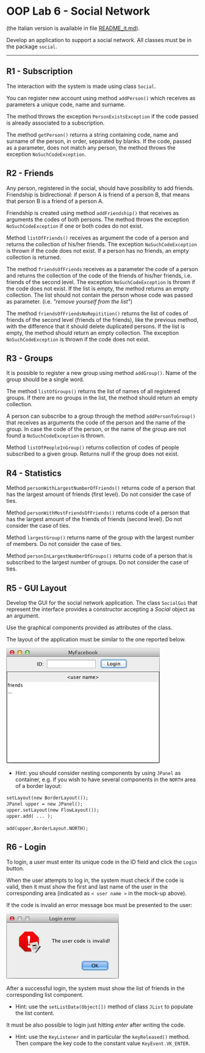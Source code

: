 OOP Lab 6 - Social Network
==============

(the Italian version is available in file [README_it.md](README_it.md)).


Develop an application to support a social network. All classes must be
in the package `social`.

------------------------------------------------------------------------

R1 - Subscription
-----------------

The interaction with the system is made using class `Social`.

You can register new account using method `addPerson()` which receives
as parameters a unique code, name and surname.

The method throws the exception `PersonExistsException` if the code
passed is already associated to a subscription.

The method `getPerson()` returns a string containing code, name and
surname of the person, in order, separated by blanks. If the code,
passed as a parameter, does not match any person, the method throws the
exception `NoSuchCodeException`.


R2 - Friends
------------

Any person, registered in the social, should have possibility to add
friends. Friendship is bidirectional: if person A is friend of a person
B, that means that person B is a friend of a person A. 

Friendship is created using method `addFriendship()` that receives as arguments the
codes of both persons. The method throws the exception `NoSuchCodeException`
if one or both codes do not exist.

Method `listOfFriends()` receives as argument the code of a person and
returns the collection of his/her friends. The exception
`NoSuchCodeException` is thrown if the code does not exist. If a
person has no friends, an empty collection is returned.

The method `friendsOfFriends` receives as a parameter the code of a
person and returns the collection of the code of the friends of his/her friends,
i.e. friends of the second level. The exception `NoSuchCodeException`
is thrown if the code does not exist. If the list is empty, the method
returns an empty collection. The list should not contain the person whose
code was passed as parameter. (i.e. *"remove yourself from the
list"*)

The method `friendsOfFriendsNoRepitition()` returns the list of codes
of friends of the second level (friends of the friends), like the
previous method, with the difference that it should delete duplicated persons.
If the list is empty, the method should return an empty collection. 
The exception `NoSuchCodeException` is thrown if the
code does not exist.


R3 - Groups
-----------

It is possible to register a new group using method `addGroup()`. Name
of the group should be a single word.

The method `listOfGroups()` returns the list of names of all
registered groups. If there are no groups in the list, the method should
return an empty collection.

A person can subscribe to a group through the method `addPersonToGroup()`
that receives as arguments the code of the person and the name of the
group. In case the code of the person, or the name of the group are
not found a `NoSuchCodeException` is thrown.

Method `listOfPeopleInGroup()` returns collection of codes of people
subscribed to a given group. Returns null if the group does not exist.


R4 - Statistics
---------------

Method `personWithLargestNumberOfFriends()` returns code of a person
that has the largest amount of friends (first level). Do not consider the
case of ties.

Method `personWithMostFriendsOfFriends()` returns code of a person
that has the largest amount of the friends of friends (second level). Do not
consider the case of ties.

Method `largestGroup()` returns name of the group with the largest number
of members. Do not consider the case of ties.

Method `personInLargestNumberOfGroups()` returns code of a person that
is subscribed to the largest number of groups. Do not consider the case of
ties.


R5 - GUI Layout
---------------

Develop the GUI for the social network application. The
class `SocialGui` that represent the interface provides a constructor
accepting a *Social* object as an argument.

Use the graphical components provided as attributes of the class.

The layout of the application must be similar to the one reported below.

![](img/GUI.png) 

- Hint: you should consider nesting components by using `JPanel` as
    container, e.g. if you wish to have several components in the
    `NORTH` area of a border layout:
    
```
setLayout(new BorderLayout());
JPanel upper = new JPanel();
upper.setLayout(new FlowLayout());
upper.add( ... );

add(upper,BorderLayout.NORTH);
```


R6 - Login
----------

To login, a user must enter its unique code in the ID
field and click the `Login` button.

When the user attempts to log in, the system must check if the code is
valid, then it must show the first and last name of the user in the
corresponding area (indicated as `< user name >` in the mock-up
above).

If the code is invalid an error message box must be presented to the
user:

![](img/Error.png)

After a successful login, the system must show the list of friends in the
corresponding list component.

- Hint: use the `setListData(Object[])` method of class `JList` to populate
    the list content.

It must be also possible to login just hitting *enter* after writing the
code.

- Hint: use the `KeyListener` and in particular the `keyReleased()` method.
    Then compare the key code to the constant value `KeyEvent.VK_ENTER`.
